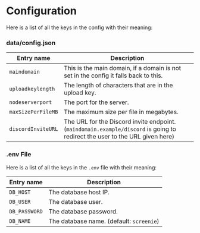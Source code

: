# Configuration

Here is a list of all the keys in the config with their meaning:

### data/config.json

| Entry name | Description |
| --- | --- |
| `maindomain` | This is the main domain, if a domain is not set in the config it falls back to this. |
| `uploadkeylength` | The length of characters that are in the upload key. |
| `nodeserverport` | The port for the server. |
| `maxSizePerFileMB` | The maximum size per file in megabytes. |
| `discordInviteURL` | The URL for the Discord invite endpoint. (`maindomain.example/discord` is going to redirect the user to the URL given here) |

### .env File
Here is a list of all the keys in the `.env` file with their meaning:

| Entry name | Description |
| --- | --- |
| `DB_HOST` | The database host IP. |
| `DB_USER` | The database user. |
| `DB_PASSWORD` | The database password. |
| `DB_NAME` | The database name. (default: `screenie`) |